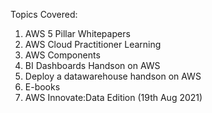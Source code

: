 Topics Covered:
1) AWS 5 Pillar Whitepapers
2) AWS Cloud Practitioner Learning 
3) AWS Components
4) BI Dashboards Handson on AWS
5) Deploy a datawarehouse handson on AWS
6) E-books
7) AWS Innovate:Data Edition (19th Aug 2021)
